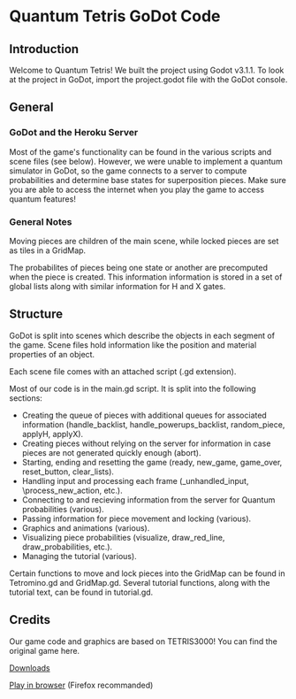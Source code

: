 # Quantum Tetris GoDot Code
## Introduction
Welcome to Quantum Tetris! We built the project using Godot v3.1.1. To look at the project in GoDot, import the project.godot file with the GoDot console. 

## General 

### GoDot and the Heroku Server

Most of the game's functionality can be found in the various scripts and scene files (see below). However, we were unable to implement a quantum simulator in GoDot, so the game connects to a server to compute probabilities and determine base states for superposition pieces. Make sure you are able to access the internet when you play the game to access quantum features!

### General Notes

Moving pieces are children of the main scene, while locked pieces are set as tiles in a GridMap.

The probabilites of pieces being one state or another are precomputed when the piece is created.  This information information is stored in a set of global lists along with similar information for H and X gates. 

## Structure
GoDot is split into scenes which describe the objects in each segment of the game. Scene files hold information like the position and material properties of an object. 

Each scene file comes with an attached script (.gd extension).

Most of our code is in the main.gd script. It is split into the following sections:
* Creating the queue of pieces with additional queues for associated information (handle_backlist, handle_powerups_backlist, random_piece, applyH, applyX).
* Creating pieces without relying on the server for information in case pieces are not generated quickly enough (abort). 
* Starting, ending and resetting the game (ready, new_game, game_over, reset_button, clear_lists). 
* Handling input and processing each frame (\_unhandled_input, \process_new_action, etc.).
* Connecting to and recieving information from the server for Quantum probabilities (various).
* Passing information for piece movement and locking (various). 
* Graphics and animations (various).
* Visualizing piece probabilities (visualize, draw_red_line, draw_probabilities, etc.).
* Managing the tutorial (various).

Certain functions to move and lock pieces into the GridMap can be found in Tetromino.gd and GridMap.gd. Several tutorial functions, along with the tutorial text, can be found in tutorial.gd.


## Credits
Our game code and graphics are based on TETRIS3000! You can find the original game here.

[Downloads](https://github.com/adrienmalin/TETRIS3000/releases)

[Play in browser](https://adrienmalin.github.io/TETRIS3000/web/TETRIS3000.html) (Firefox recommanded)

